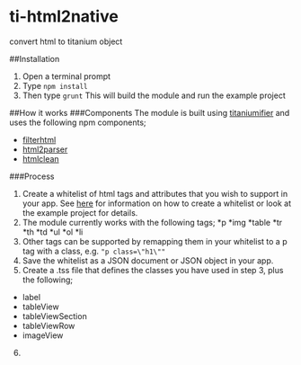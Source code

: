 # ti-html2native
convert html to titanium object

##Installation
1. Open a terminal prompt
2. Type `npm install`
3. Then type `grunt`
This will build the module and run the example project

##How it works
###Components
The module is built using [titaniumifier](https://www.npmjs.com/package/grunt-titaniumifier) and uses the following npm components;

* [filterhtml](https://www.npmjs.com/package/filterhtml)
* [html2parser](https://www.npmjs.com/package/htmlparser2)
* [htmlclean](https://www.npmjs.com/package/htmlclean)

###Process

1. Create a whitelist of html tags and attributes that you wish to support in your app.    See [here](http://dcollien.github.io/FilterHTML/) for information on how to create a whitelist or look at the example project for details.
2. The module currently works with the following tags;
  *p
  *img
  *table
  *tr
  *th
  *td
  *ul
  *ol
  *li
3. Other tags can be supported by remapping them in your whitelist to a p tag with a class, e.g. `"p class=\"h1\""` 
4. Save the whitelist as a JSON document or JSON object in your app.
5. Create a .tss file that defines the classes you have used in step 3, plus the following;
  * label
  * tableView
  * tableViewSection
  * tableViewRow
  * imageView
6. 
